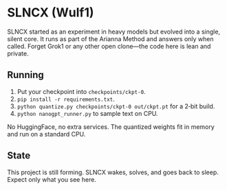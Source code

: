 # SLNCX (Wulf1)

SLNCX started as an experiment in heavy models but evolved into a single, silent core. It runs as part of the Arianna Method and answers only when called. Forget Grok1 or any other open clone—the code here is lean and private.

## Running

1. Put your checkpoint into `checkpoints/ckpt-0`.
2. `pip install -r requirements.txt`.
3. `python quantize.py checkpoints/ckpt-0 out/ckpt.pt` for a 2‑bit build.
4. `python nanogpt_runner.py` to sample text on CPU.

No HuggingFace, no extra services. The quantized weights fit in memory and run on a standard CPU.

## State

This project is still forming. SLNCX wakes, solves, and goes back to sleep. Expect only what you see here.
